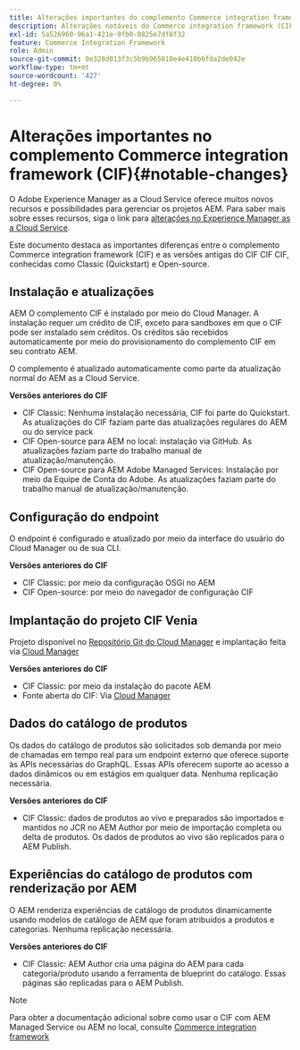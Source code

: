 ```yaml
---
title: Alterações importantes do complemento Commerce integration framework (CIF)
description: Alterações notáveis do Commerce integration framework (CIF) em comparação com versões antigas do CIF.
exl-id: 5a526960-96a1-421e-9fb0-0825e7df8f32
feature: Commerce Integration Framework
role: Admin
source-git-commit: 0e328d013f3c5b9b965010e4e410b6fda2de042e
workflow-type: tm+mt
source-wordcount: '427'
ht-degree: 0%

---
```


# Alterações importantes no complemento Commerce integration framework (CIF){#notable-changes}

O Adobe Experience Manager as a Cloud Service oferece muitos novos recursos e possibilidades para gerenciar os projetos AEM. Para saber mais sobre esses recursos, siga o link para [alterações no Experience Manager as a Cloud Service](/help/release-notes/aem-cloud-changes.md).

Este documento destaca as importantes diferenças entre o complemento Commerce integration framework (CIF) e as versões antigas do CIF CIF CIF, conhecidas como Classic (Quickstart) e Open-source.

## Instalação e atualizações

AEM O complemento CIF é instalado por meio do Cloud Manager. A instalação requer um crédito de CIF, exceto para sandboxes em que o CIF pode ser instalado sem créditos. Os créditos são recebidos automaticamente por meio do provisionamento do complemento CIF em seu contrato AEM.

O complemento é atualizado automaticamente como parte da atualização normal do AEM as a Cloud Service.

**Versões anteriores do CIF**

* CIF Classic: Nenhuma instalação necessária, CIF foi parte do Quickstart. As atualizações do CIF faziam parte das atualizações regulares do AEM ou do service pack
* CIF Open-source para AEM no local: instalação via GitHub. As atualizações faziam parte do trabalho manual de atualização/manutenção.
* CIF Open-source para AEM Adobe Managed Services: Instalação por meio da Equipe de Conta do Adobe. As atualizações faziam parte do trabalho manual de atualização/manutenção.

## Configuração do endpoint

O endpoint é configurado e atualizado por meio da interface do usuário do Cloud Manager ou de sua CLI.

**Versões anteriores do CIF**

* CIF Classic: por meio da configuração OSGi no AEM
* CIF Open-source: por meio do navegador de configuração CIF

## Implantação do projeto CIF Venia

Projeto disponível no [Repositório Git do Cloud Manager](https://experienceleague.adobe.com/docs/experience-manager-cloud-service/content/implementing/using-cloud-manager/managing-code/integrating-with-git.html) e implantação feita via [Cloud Manager](https://experienceleague.adobe.com/docs/experience-manager-cloud-service/content/implementing/deploying/overview.html)

**Versões anteriores do CIF**

* CIF Classic: por meio da instalação do pacote AEM
* Fonte aberta do CIF: Via [Cloud Manager](https://experienceleague.adobe.com/docs/experience-manager-cloud-service/content/introduction.html?lang=pt-BR)

## Dados do catálogo de produtos

Os dados do catálogo de produtos são solicitados sob demanda por meio de chamadas em tempo real para um endpoint externo que oferece suporte às APIs necessárias do GraphQL. Essas APIs oferecem suporte ao acesso a dados dinâmicos ou em estágios em qualquer data. Nenhuma replicação necessária.

**Versões anteriores do CIF**

* CIF Classic: dados de produtos ao vivo e preparados são importados e mantidos no JCR no AEM Author por meio de importação completa ou delta de produtos. Os dados de produtos ao vivo são replicados para o AEM Publish.

## Experiências do catálogo de produtos com renderização por AEM

O AEM renderiza experiências de catálogo de produtos dinamicamente usando modelos de catálogo de AEM que foram atribuídos a produtos e categorias. Nenhuma replicação necessária.

**Versões anteriores do CIF**

* CIF Classic: AEM Author cria uma página do AEM para cada categoria/produto usando a ferramenta de blueprint do catálogo. Essas páginas são replicadas para o AEM Publish.

>[!NOTE]
>
>Para obter a documentação adicional sobre como usar o CIF com AEM Managed Service ou AEM no local, consulte [Commerce integration framework](https://www.adobe.io/apis/experiencecloud/commerce-integration-framework/getting-started.html)
